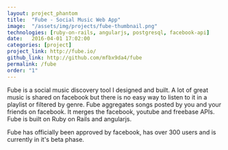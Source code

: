 ```yaml
---
layout: project_phantom
title:  "Fube - Social Music Web App"
image:  "/assets/img/projects/fube-thumbnail.png"
technologies: [ruby-on-rails, angularjs, postgresql, facebook-api]
date:   2016-04-01 17:02:00
categories: [project]
project_link: http://fube.io/
github_link: http://github.com/mfbx9da4/fube
permalink: /fube
order: "1"
---
```


Fube is a social music discovery tool I designed and built. A lot of great music is shared on facebook but there is no easy way to listen to it in a playlist or filtered by genre. Fube aggregates songs posted by you and your friends on facebook. It merges the facebook, youtube and freebase APIs. Fube is built on Ruby on Rails and angularjs.

Fube has officially been approved by facebook, has over 300 users and is currently in it's beta phase.
